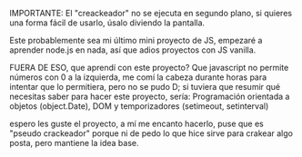 IMPORTANTE: El "creackeador" no se ejecuta en segundo plano, si quieres una forma fácil de usarlo, úsalo diviendo la pantalla.

Este probablemente sea mi último mini proyecto de JS, empezaré a aprender node.js en nada, así que adios proyectos con JS vanilla.

FUERA DE ESO, que aprendí con este proyecto? Que javascript no permite números con 0 a la izquierda, me comí la cabeza durante horas para intentar que lo permitiera, pero no se pudo D;
si tuviera que resumir qué necesitas saber para hacer este proyecto, sería: Programación orientada  a objetos (object.Date), DOM y temporizadores (setimeout, setinterval)

espero les guste el proyecto, a mí me encanto hacerlo, puse que es "pseudo crackeador" porque ni de pedo lo que hice sirve para crakear algo posta, pero mantiene la idea base.

